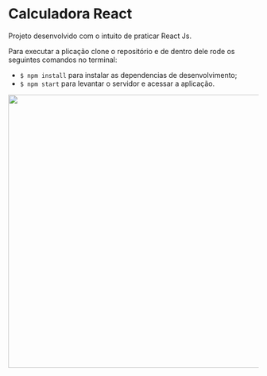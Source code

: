 # Calculadora React

Projeto desenvolvido com o intuito de praticar React Js.

Para executar a plicação clone o repositório e de dentro dele rode os seguintes comandos no terminal:
- `$ npm install` para instalar as dependencias de desenvolvimento;
- `$ npm start` para levantar o servidor e acessar a aplicação.

<img align="center" width="550" src=""> 
